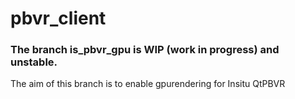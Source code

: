 # pbvr_client

### The branch is_pbvr_gpu is WIP (work in progress) and unstable.

The aim of this branch is to enable gpurendering for Insitu QtPBVR
